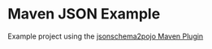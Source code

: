 # Maven JSON Example

Example project using the [jsonschema2pojo Maven Plugin](https://joelittlejohn.github.io/jsonschema2pojo/site/0.5.1/generate-mojo.html)